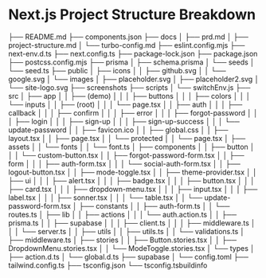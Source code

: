 # Next.js Project Structure Breakdown

├── README.md
├── components.json
├── docs
│ ├── prd.md
│ ├── project-structure.md
│ └── turbo-config.md
├── eslint.config.mjs
├── next-env.d.ts
├── next.config.ts
├── package-lock.json
├── package.json
├── postcss.config.mjs
├── prisma
│ ├── schema.prisma
│ └── seeds
│ └── seed.ts
├── public
│ ├── icons
│ │ ├── github.svg
│ │ └── google.svg
│ └── images
│ ├── placeholder.svg
│ ├── placeholder2.svg
│ └── site-logo.svg
├── screenshots
├── scripts
│ └── switchEnv.js
├── src
│ ├── app
│ │ ├── (demo)
│ │ │ ├── buttons
│ │ │ ├── colors
│ │ │ └── inputs
│ │ ├── (root)
│ │ │ └── page.tsx
│ │ ├── auth
│ │ │ ├── callback
│ │ │ ├── confirm
│ │ │ ├── error
│ │ │ ├── forgot-password
│ │ │ ├── login
│ │ │ ├── sign-up
│ │ │ ├── sign-up-success
│ │ │ └── update-password
│ │ ├── favicon.ico
│ │ ├── global.css
│ │ ├── layout.tsx
│ │ ├── page.tsx
│ │ └── protected
│ │ └── page.tsx
│ ├── assets
│ │ └── fonts
│ │ └── font.ts
│ ├── components
│ │ ├── button
│ │ │ └── custom-button.tsx
│ │ ├── forgot-password-form.tsx
│ │ ├── form
│ │ │ ├── auth-form.tsx
│ │ │ └── social-auth-form.tsx
│ │ ├── logout-button.tsx
│ │ ├── mode-toggle.tsx
│ │ ├── theme-provider.tsx
│ │ ├── ui
│ │ │ ├── alert.tsx
│ │ │ ├── badge.tsx
│ │ │ ├── button.tsx
│ │ │ ├── card.tsx
│ │ │ ├── dropdown-menu.tsx
│ │ │ ├── input.tsx
│ │ │ ├── label.tsx
│ │ │ ├── sonner.tsx
│ │ │ └── table.tsx
│ │ └── update-password-form.tsx
│ ├── constants
│ │ ├── auth-form.ts
│ │ └── routes.ts
│ ├── lib
│ │ ├── actions
│ │ │ └── auth.action.ts
│ │ ├── prisma.ts
│ │ ├── supabase
│ │ │ ├── client.ts
│ │ │ ├── middleware.ts
│ │ │ └── server.ts
│ │ ├── utils
│ │ ├── utils.ts
│ │ └── validations.ts
│ ├── middleware.ts
│ ├── stories
│ │ ├── Button.stories.tsx
│ │ ├── DropdownMenu.stories.tsx
│ │ └── ModeToggle.stories.tsx
│ └── types
│ ├── action.d.ts
│ └── global.d.ts
├── supabase
│ └── config.toml
├── tailwind.config.ts
├── tsconfig.json
└── tsconfig.tsbuildinfo
